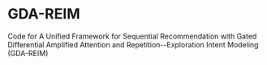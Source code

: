 # GDA-REIM
Code for  A Unified Framework for Sequential Recommendation with Gated Differential Amplified Attention and Repetition--Exploration Intent Modeling (GDA-REIM)
